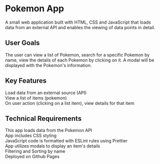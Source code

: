 <!DOCTYPE html>
<html>
    <body>
        <p>
        <h1>Pokemon App</h1>
        A small web application built with HTML, CSS and JavaScript that loads data from an external API and enables
        the viewing of data points in detail.
        <h2>User Goals</h2>
        The user can view a list of Pokemon, search for a specific Pokemon by name, view the details of each Pokemon by clicking on it. A modal 
        will be displayed with the Pokemon's information.
        <h2>Key Features</h2>
        Load data from an external source (API)<br>
        View a list of items (pokemon)<br>
        On user action (clicking on a list item), view details for that item<br>
        <h2>Technical Requirements</h2>
        This app loads data from the Pokemon API<br>
        App includes CSS styling<br>
        JavaScript code is formatted with ESLint rules using Prettier<br>
        App utilizes modals to display an item's details<br>
        Filtering and Sorting by name<br>
        Deployed on Github Pages<br>
      </p>  
    </body>
</html>
